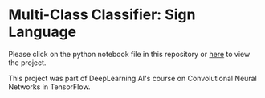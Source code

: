 # Multi-Class Classifier: Sign Language

Please click on the python notebook file in this repository or [here](https://github.com/alanchiem/sign_language/blob/main/Sign_Language_Image_Classifier.ipynb) to view the project.

This project was part of DeepLearning.AI's course on Convolutional Neural Networks in TensorFlow.
